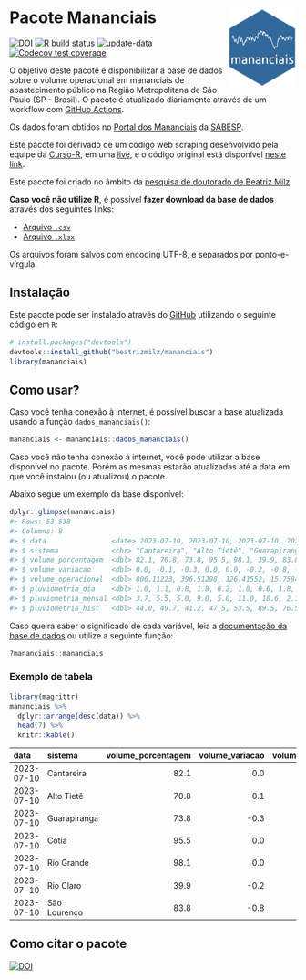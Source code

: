 
<!-- README.md is generated from README.Rmd. Please edit that file -->

# Pacote Mananciais <img src="man/figures/hexlogo.png" align="right" width = "120px"/>

<!-- badges: start -->

[![DOI](https://zenodo.org/badge/DOI/10.5281/zenodo.4733056.svg)](https://doi.org/10.5281/zenodo.4733056)
[![R build
status](https://github.com/beatrizmilz/mananciais/workflows/R-CMD-check/badge.svg)](https://github.com/beatrizmilz/mananciais/actions)
[![update-data](https://github.com/beatrizmilz/mananciais/actions/workflows/2-update_data.yaml/badge.svg)](https://github.com/beatrizmilz/mananciais/actions/workflows/2-update_data.yaml)
[![Codecov test
coverage](https://codecov.io/gh/beatrizmilz/mananciais/branch/master/graph/badge.svg)](https://codecov.io/gh/beatrizmilz/mananciais?branch=master)
<!-- badges: end -->

O objetivo deste pacote é disponibilizar a base de dados sobre o volume
operacional em mananciais de abastecimento público na Região
Metropolitana de São Paulo (SP - Brasil). O pacote é atualizado
diariamente através de um workflow com [GitHub
Actions](https://github.com/beatrizmilz/mananciais/actions).

Os dados foram obtidos no [Portal dos
Mananciais](http://mananciais.sabesp.com.br/Situacao) da
[SABESP](http://site.sabesp.com.br/site/Default.aspx).

Este pacote foi derivado de um código web scraping desenvolvido pela
equipe da [Curso-R](https://www.curso-r.com/), em uma
[live](https://youtu.be/jvZIxrMmOcQ), e o código original está
disponível [neste
link](https://github.com/curso-r/lives/blob/master/drafts/20200730_scraper_sabesp.R).

Este pacote foi criado no âmbito da [pesquisa de doutorado de Beatriz
Milz](https://beatrizmilz.github.io/tese/).

**Caso você não utilize R**, é possível **fazer download da base de
dados** através dos seguintes links:

- [Arquivo
  `.csv`](https://github.com/beatrizmilz/mananciais/raw/master/inst/extdata/mananciais.csv)
- [Arquivo
  `.xlsx`](https://github.com/beatrizmilz/mananciais/blob/master/inst/extdata/mananciais.xlsx?raw=true)

Os arquivos foram salvos com encoding UTF-8, e separados por
ponto-e-vírgula.

## Instalação

Este pacote pode ser instalado através do [GitHub](https://github.com/)
utilizando o seguinte código em `R`:

``` r
# install.packages("devtools")
devtools::install_github("beatrizmilz/mananciais")
library(mananciais)
```

## Como usar?

Caso você tenha conexão à internet, é possível buscar a base atualizada
usando a função `dados_mananciais()`:

``` r
mananciais <- mananciais::dados_mananciais() 
```

Caso você não tenha conexão à internet, você pode utilizar a base
disponível no pacote. Porém as mesmas estarão atualizadas até a data em
que você instalou (ou atualizou) o pacote.

Abaixo segue um exemplo da base disponível:

``` r
dplyr::glimpse(mananciais)
#> Rows: 53,538
#> Columns: 8
#> $ data                <date> 2023-07-10, 2023-07-10, 2023-07-10, 2023-07-10, 2…
#> $ sistema             <chr> "Cantareira", "Alto Tietê", "Guarapiranga", "Cotia…
#> $ volume_porcentagem  <dbl> 82.1, 70.8, 73.8, 95.5, 98.1, 39.9, 83.8, 82.1, 70…
#> $ volume_variacao     <dbl> 0.0, -0.1, -0.3, 0.0, 0.0, -0.2, -0.8, -0.2, 0.0, …
#> $ volume_operacional  <dbl> 806.11223, 396.51298, 126.41552, 15.75849, 110.095…
#> $ pluviometria_dia    <dbl> 1.6, 1.1, 0.8, 1.8, 0.2, 1.8, 0.6, 1.8, 2.6, 4.0, …
#> $ pluviometria_mensal <dbl> 3.7, 5.5, 5.0, 9.0, 5.0, 11.0, 10.6, 2.1, 4.4, 4.2…
#> $ pluviometria_hist   <dbl> 44.0, 49.7, 41.2, 47.5, 53.5, 89.5, 76.5, 44.0, 49…
```

Caso queira saber o significado de cada variável, leia a [documentação
da base de
dados](https://beatrizmilz.github.io/mananciais/reference/mananciais.html)
ou utilize a seguinte função:

``` r
?mananciais::mananciais
```

### Exemplo de tabela

``` r
library(magrittr)
mananciais %>% 
  dplyr::arrange(desc(data)) %>% 
  head(7) %>%
  knitr::kable()
```

| data       | sistema      | volume_porcentagem | volume_variacao | volume_operacional | pluviometria_dia | pluviometria_mensal | pluviometria_hist |
|:-----------|:-------------|-------------------:|----------------:|-------------------:|-----------------:|--------------------:|------------------:|
| 2023-07-10 | Cantareira   |               82.1 |             0.0 |          806.11223 |              1.6 |                 3.7 |              44.0 |
| 2023-07-10 | Alto Tietê   |               70.8 |            -0.1 |          396.51298 |              1.1 |                 5.5 |              49.7 |
| 2023-07-10 | Guarapiranga |               73.8 |            -0.3 |          126.41552 |              0.8 |                 5.0 |              41.2 |
| 2023-07-10 | Cotia        |               95.5 |             0.0 |           15.75849 |              1.8 |                 9.0 |              47.5 |
| 2023-07-10 | Rio Grande   |               98.1 |             0.0 |          110.09562 |              0.2 |                 5.0 |              53.5 |
| 2023-07-10 | Rio Claro    |               39.9 |            -0.2 |            5.45455 |              1.8 |                11.0 |              89.5 |
| 2023-07-10 | São Lourenço |               83.8 |            -0.8 |           74.47207 |              0.6 |                10.6 |              76.5 |

## Como citar o pacote

[![DOI](https://zenodo.org/badge/DOI/10.5281/zenodo.4733056.svg)](https://doi.org/10.5281/zenodo.4733056)
